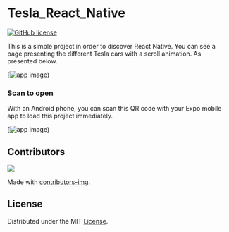 # Tesla_React_Native

[![GitHub license](https://img.shields.io/github/license/wilfriedaugeard/Tesla_React_Native)](https://github.com/wilfriedaugeard/Tesla_React_Native/blob/master/LICENSE)

This is a simple project in order to discover React Native. You can see a page presenting the different Tesla cars with a scroll animation. As presented below. 

[![app image](https://github.com/wilfriedaugeard/Tesla_React_Native/assets/mockup.jpg))

### Scan to open

With an Android phone, you can scan this QR code with your Expo mobile app to load this project immediately.

[![app image](https://github.com/wilfriedaugeard/Tesla_React_Native/assets/qr_code.jpg))



## Contributors
<a href="https://github.com/wilfriedaugeard/readme_template/graphs/contributors">
  <img src="https://contributors-img.firebaseapp.com/image?repo=wilfriedaugeard/readme_template" />
</a>

Made with [contributors-img](https://contributors-img.firebaseapp.com).



## License

Distributed under the MIT [License](https://github.com/wilfriedaugeard/Tesla_React_Native/blob/master/LICENSE).